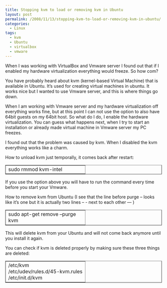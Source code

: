 ```yaml
---
title: Stopping kvm to load or removing kvm in Ubuntu
layout: post
permalink: /2008/11/13/stopping-kvm-to-load-or-removing-kvm-in-ubuntu/
categories:
  - Linux
tags:
  - kvm
  - Ubuntu
  - virtualbox
  - vmware
---
```

When I was working with VirtualBox and Vmware server I found out that if I enabled my hardware virtualization everything would freeze. So how com?

You have probably heard about kvm (kernel-based Virtual Machine) that is available in Ubuntu. It&#8217;s used for creating virtual machines in ubuntu. It works nice but I wanted to use Vmware server, and this is where things go down.<!--more-->

When I am working with Vmware server and my hardware virtualization off everything works fine, but at this point I can not use the option to also have 64bit guests on my 64bit host. So what do I do, I enable the hardware virtualization. You can guess what happens next, when I try to start an installation or already made virtual machine in Vmware server my PC freezes.

I found out that the problem was caused by kvm. When I disabled the kvm everything works like a charm.

How to unload kvm just temporally, it comes back after restart:

<table border="1" cellspacing="0" cellpadding="4" width="100%">
  <col width="256"></col> <tr>
    <td width="100%" valign="top">
      sudo rmmod kvm-intel
    </td>
  </tr>
</table>

If you use the option above you will have to run the command every time before you start your Vmware.

How to remove kvm from Ubuntu (I see that the line before purge – looks like it&#8217;s one but it is actually two lines &#8211; - next to each other &#8212; )

<table border="1" cellspacing="0" cellpadding="4" width="100%">
  <col width="256"></col> <tr>
    <td width="100%" valign="top">
      sudo apt-get remove &#8211;purge kvm
    </td>
  </tr>
</table>

This will delete kvm from your Ubuntu and will not come back anymore until you install it again.

You can check if kvm is deleted properly by making sure these three things are deleted:

<table border="1" cellspacing="0" cellpadding="4" width="100%">
  <col width="256"></col> <tr>
    <td width="100%" valign="top">
      /etc/kvm<br /> /etc/udev/rules.d/45-kvm.rules<br /> /etc/init.d/kvm
    </td>
  </tr>
</table>